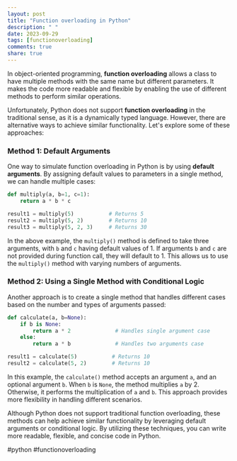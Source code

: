 ```yaml
---
layout: post
title: "Function overloading in Python"
description: " "
date: 2023-09-29
tags: [functionoverloading]
comments: true
share: true
---
```


In object-oriented programming, **function overloading** allows a class to have multiple methods with the same name but different parameters. It makes the code more readable and flexible by enabling the use of different methods to perform similar operations.

Unfortunately, Python does not support **function overloading** in the traditional sense, as it is a dynamically typed language. However, there are alternative ways to achieve similar functionality. Let's explore some of these approaches:

### Method 1: Default Arguments

One way to simulate function overloading in Python is by using **default arguments**. By assigning default values to parameters in a single method, we can handle multiple cases:

```python
def multiply(a, b=1, c=1):
    return a * b * c

result1 = multiply(5)           # Returns 5
result2 = multiply(5, 2)        # Returns 10
result3 = multiply(5, 2, 3)     # Returns 30
```

In the above example, the `multiply()` method is defined to take three arguments, with `b` and `c` having default values of 1. If arguments `b` and `c` are not provided during function call, they will default to 1. This allows us to use the `multiply()` method with varying numbers of arguments.

### Method 2: Using a Single Method with Conditional Logic

Another approach is to create a single method that handles different cases based on the number and types of arguments passed:

```python
def calculate(a, b=None):
    if b is None:
        return a * 2              # Handles single argument case
    else:
        return a * b              # Handles two arguments case

result1 = calculate(5)           # Returns 10
result2 = calculate(5, 2)        # Returns 10
```

In this example, the `calculate()` method accepts an argument `a`, and an optional argument `b`. When `b` is `None`, the method multiplies `a` by 2. Otherwise, it performs the multiplication of `a` and `b`. This approach provides more flexibility in handling different scenarios.

Although Python does not support traditional function overloading, these methods can help achieve similar functionality by leveraging default arguments or conditional logic. By utilizing these techniques, you can write more readable, flexible, and concise code in Python.

#python #functionoverloading
